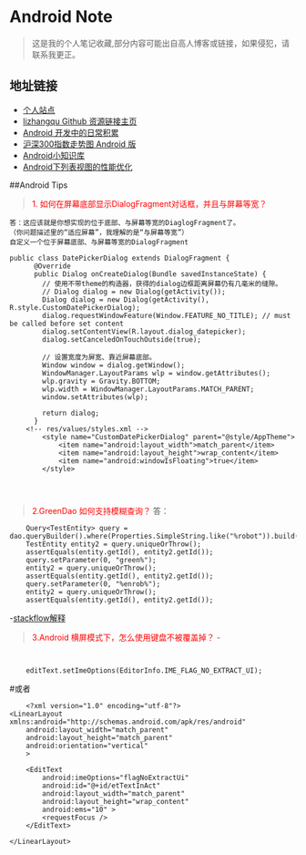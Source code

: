 # Android Note
>这是我的个人笔记收藏,部分内容可能出自高人博客或链接，如果侵犯，请联系我更正。


## 地址链接
- [个人站点]( www.devcoder.cn)
- [lizhangqu Github 资源链接主页](https://github.com/lizhangqu/CoreLink)
- [Android 开发中的日常积累](https://github.com/AllenCoder/AndroidNote/blob/master/AndroidResourceLink.md)
- [沪深300指数走势图 Android 版](https://github.com/AllenCoder/AndroidDevCoder/tree/master/linechart)
- [Android小知识库](http://wuxiaolong.me/2015/08/10/android-small-knowledge-base/)
- [Android下列表视图的性能优化
](http://boxcounter.com/technique/2015-08-01-Android%E4%B8%8B%E5%88%97%E8%A1%A8%E8%A7%86%E5%9B%BE%E7%9A%84%E6%80%A7%E8%83%BD%E4%BC%98%E5%8C%96/)

##Android Tips

><font color=red>	1. 如何在屏幕底部显示DialogFragment对话框，并且与屏幕等宽？</font>

	答：这应该就是你想实现的位于底部、与屏幕等宽的DiaglogFragment了。
	（你问题描述里的“适应屏幕”，我理解的是“与屏幕等宽”）
	自定义一个位于屏幕底部、与屏幕等宽的DialogFragment
	

```
public class DatePickerDialog extends DialogFragment {
	  @Override
	  public Dialog onCreateDialog(Bundle savedInstanceState) {
	    // 使用不带theme的构造器，获得的dialog边框距离屏幕仍有几毫米的缝隙。
	    // Dialog dialog = new Dialog(getActivity());
	    Dialog dialog = new Dialog(getActivity(), R.style.CustomDatePickerDialog);
	    dialog.requestWindowFeature(Window.FEATURE_NO_TITLE); // must be called before set content
	    dialog.setContentView(R.layout.dialog_datepicker);
	    dialog.setCanceledOnTouchOutside(true);
	    
	    // 设置宽度为屏宽、靠近屏幕底部。
	    Window window = dialog.getWindow();
	    WindowManager.LayoutParams wlp = window.getAttributes();
	    wlp.gravity = Gravity.BOTTOM;
	    wlp.width = WindowManager.LayoutParams.MATCH_PARENT;
	    window.setAttributes(wlp);
	 
	    return dialog;
	  }
	<!-- res/values/styles.xml -->
	    <style name="CustomDatePickerDialog" parent="@style/AppTheme">
	        <item name="android:layout_width">match_parent</item>
	        <item name="android:layout_height">wrap_content</item>
	        <item name="android:windowIsFloating">true</item>
	    </style>
	    

	
```

><font color=red>2.GreenDao 如何支持模糊查询？</font>
答：	
```
	Query<TestEntity> query = dao.queryBuilder().where(Properties.SimpleString.like("%robot")).build();
	TestEntity entity2 = query.uniqueOrThrow();
	assertEquals(entity.getId(), entity2.getId());
	query.setParameter(0, "green%"); 
	entity2 = query.uniqueOrThrow();
	assertEquals(entity.getId(), entity2.getId()); 
	query.setParameter(0, "%enrob%"); 
	entity2 = query.uniqueOrThrow();
	assertEquals(entity.getId(), entity2.getId());	
```

-[stackflow解释](http://stackoverflow.com/questions/12927859/why-greendao-doesnt-support-like-operator-completely)

><font color=red>3.Android 横屏模式下，怎么使用键盘不被覆盖掉？</font>
-[](http://stackoverflow.com/questions/4336762/disabling-the-fullscreen-editing-view-for-soft-keyboard-input-in-landscape)
```
    

    editText.setImeOptions(EditorInfo.IME_FLAG_NO_EXTRACT_UI);
```
#或者

```
    <?xml version="1.0" encoding="utf-8"?>
<LinearLayout xmlns:android="http://schemas.android.com/apk/res/android"
    android:layout_width="match_parent"
    android:layout_height="match_parent"
    android:orientation="vertical"         
    >

    <EditText
        android:imeOptions="flagNoExtractUi"
        android:id="@+id/etTextInAct"
        android:layout_width="match_parent"
        android:layout_height="wrap_content"
        android:ems="10" >   
        <requestFocus />
    </EditText>

</LinearLayout>
```

